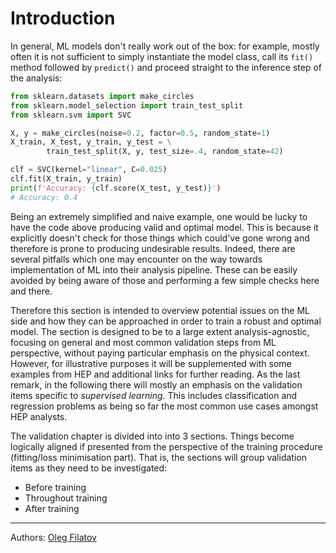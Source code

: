 # Introduction

In general, ML models don't really work out of the box: for example, mostly often it is not sufficient to simply instantiate the model class, call its `fit()` method followed by `predict()` and proceed straight to the inference step of the analysis:

```python
from sklearn.datasets import make_circles
from sklearn.model_selection import train_test_split
from sklearn.svm import SVC

X, y = make_circles(noise=0.2, factor=0.5, random_state=1)
X_train, X_test, y_train, y_test = \
        train_test_split(X, y, test_size=.4, random_state=42)

clf = SVC(kernel="linear", C=0.025)
clf.fit(X_train, y_train)
print(f'Accuracy: {clf.score(X_test, y_test)}')
# Accuracy: 0.4
```

Being an extremely simplified and naive example, one would be lucky to have the code above producing valid and optimal model. This is because it explicitly doesn't check for those things which could've gone wrong and therefore is prone to producing undesirable results. Indeed, there are several pitfalls which one may encounter on the way towards implementation of ML into their analysis pipeline. These can be easily avoided by being aware of those and performing a few simple checks here and there.

Therefore this section is intended to overview potential issues on the ML side and how they can be approached in order to train a robust and optimal model. The section is designed to be to a large extent analysis-agnostic, focusing on general and most common validation steps from ML perspective, without paying particular emphasis on the physical context. However, for illustrative purposes it will be supplemented with some examples from HEP and additional links for further reading.  As the last remark, in the following there will mostly an emphasis on the validation items specific to _supervised learning_. This includes classification and regression problems as being so far the most common use cases amongst HEP analysts.

The validation chapter is divided into into 3 sections. Things become logically aligned if presented from the perspective of the training procedure (fitting/loss minimisation part). That is, the sections will group validation items as they need to be investigated:

* Before training
* Throughout training
* After training

---   

Authors: [Oleg Filatov](mailto:oleg.filatov@cern.ch)

